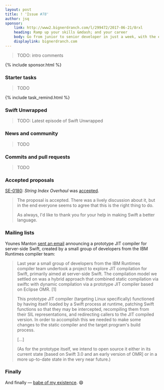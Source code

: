 ```yaml
---
layout: post
title: ! 'Issue #78'
author: jsq
sponsor:
    link: http://www2.bignerdranch.com/l/299472/2017-06-21/8rxl
    heading: Ramp up your skills &mdash; and your career
    body: Go from junior to senior developer in just a week, with the experts who have taught iOS from the very beginning.
    displaylink: bignerdranch.com
---
```


> TODO: intro comments

<!--excerpt-->

{% include sponsor.html %}

### Starter tasks

> TODO

{% include task_remind.html %}

### Swift Unwrapped

> TODO: Latest episode of Swift Unwrapped

### News and community

> TODO

### Commits and pull requests

> TODO

### Accepted proposals

[SE-0180](https://github.com/apple/swift-evolution/blob/master/proposals/0180-string-index-overhaul.md): *String Index Overhaul* was [accepted](https://lists.swift.org/pipermail/swift-evolution/Week-of-Mon-20170703/037942.html).

> The proposal is accepted. There was a lively discussion about it, but in the end everyone seems to agree that this is the right thing to do.
>
> As always, I'd like to thank you for your help in making Swift a better language.

### Mailing lists

Younes Manton [sent an email](https://lists.swift.org/pipermail/swift-evolution/Week-of-Mon-20170710/037970.html) announcing a prototype JIT compiler for server-side Swift, created by a small group of developers from the IBM Runtimes compiler team:

> Last year a small group of developers from the IBM Runtimes compiler team
undertook a project to explore JIT compilation for Swift, primarily aimed
at server-side Swift. The compilation model we settled on was a hybrid
approach that combined static compilation via swiftc with dynamic
compilation via a prototype JIT compiler based on Eclipse OMR. [1]
>
> This prototype JIT compiler (targeting Linux specifically) functioned by
having itself loaded by a Swift process at runtime, patching Swift
functions so that they may be intercepted, recompiling them from their SIL
representations, and redirecting callers to the JIT compiled version. In
order to accomplish this we needed to make some changes to the static
compiler and the target program's build process.
>
> [...]
>
> (As for the prototype itself, we intend to open source it either in its
current state [based on Swift 3.0 and an early version of OMR] or in a more
up-to-date state in the very near future.)

### Finally

And finally &mdash; [babe of my existence](https://twitter.com/daniel_dunbar/status/884507290170216448). 😄
